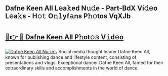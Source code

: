 ## Dafne Keen All L𝚎a𝚔ed N𝚞𝚍e - Part-BdX Vi𝚍𝚎o L𝚎a𝚔s - H𝚘𝚝 O𝚗𝚕yf𝚊ns P𝚑𝚘tos VqXJb

# <h2><a href="http://kf2oaoz.oniu.top/?m=Dafne+Keen+All">🔗👉 🔴 Dafne Keen All P𝚑ot𝚘𝚜 V𝚒d𝚎o</a></h2>

[![Dafne Keen All Nu𝚍e𝚜](https://i.imgur.com/0qMVB7G.gif)](http://kf2oaoz.oniu.top/?m=Dafne+Keen+All)
Social media thought leader Dafne Keen All, known for publishing dance and lifestyle content, consisting of presentations and vlogs. Exceptional dancer Dafne Keen All, famed for their extraordinary skills and accomplishments in the world of dance.  
